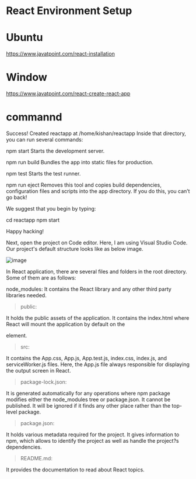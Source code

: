 # React Environment Setup

# Ubuntu
https://www.javatpoint.com/react-installation

# Window
https://www.javatpoint.com/react-create-react-app

# commannd
Success! Created reactapp at /home/kishan/reactapp
Inside that directory, you can run several commands:

  npm start
    Starts the development server.

  npm run build
    Bundles the app into static files for production.

  npm test
    Starts the test runner.

  npm run eject
    Removes this tool and copies build dependencies, configuration files
    and scripts into the app directory. If you do this, you can’t go back!

We suggest that you begin by typing:

  cd reactapp
  npm start

Happy hacking!



Next, open the project on Code editor. Here, I am using Visual Studio Code. Our project's default structure looks like as below image.

![image](https://user-images.githubusercontent.com/66677660/179565801-55e89fae-5933-4d79-b0f5-e3f61ef41111.png)

In React application, there are several files and folders in the root directory. Some of them are as follows:

node_modules: It contains the React library and any other third party libraries needed.

> public: 

It holds the public assets of the application. It contains the index.html where React will mount the application by default on the <div id="root"></div> element.

> src: 

It contains the App.css, App.js, App.test.js, index.css, index.js, and serviceWorker.js files. Here, the App.js file always responsible for displaying the output screen in React.

> package-lock.json: 

It is generated automatically for any operations where npm package modifies either the node_modules tree or package.json. It cannot be published. It will be ignored if it finds any other place rather than the top-level package.

> package.json: 

It holds various metadata required for the project. It gives information to npm, which allows to identify the project as well as handle the project?s dependencies.

> README.md: 

It provides the documentation to read about React topics.
